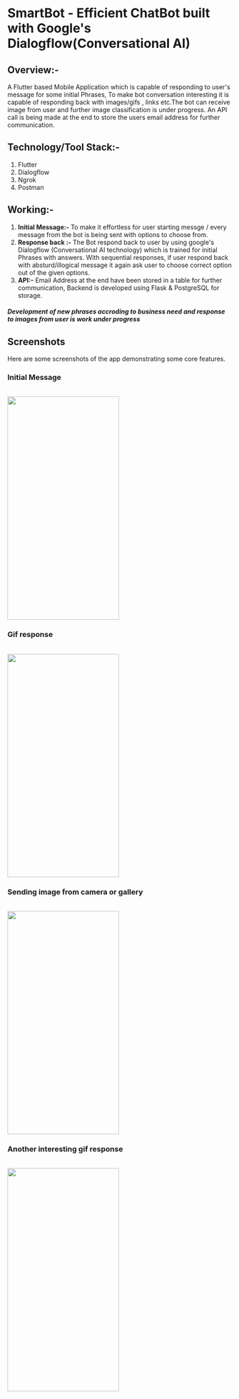 
# SmartBot - Efficient ChatBot built with Google's Dialogflow(Conversational AI)
## Overview:- 

A Flutter based Mobile Application which is capable of responding to user's message for some initial Phrases, To make bot conversation interesting it is capable of responding back with images/gifs , links etc.The bot can receive image from user and further image classification is under progress. An API call is being made at the end to store the users email address for further communication.

## Technology/Tool Stack:- 

1. Flutter
2. Dialogflow
3. Ngrok
4. Postman

## Working:-

1. **Initial Message:-** To make it effortless for user starting messge / every message from the bot is being sent with options to choose from.<br>
2. **Response back :-** The Bot respond back to user by using google's Dialogflow (Conversational AI technology) which is trained for initial Phrases with answers. With sequential responses, if user respond back with absturd/illogical message it again ask user to choose correct option out of the given options.
4. **API:-** Email Address at the end have been stored in a table for further communication, Backend is developed using Flask & PostgreSQL for storage.
##### _Development of new phrases accroding to business need and response to images from user is work under progress_

## Screenshots
Here are some screenshots of the app demonstrating some core features.

<h3>Initial Message</h3><br>
<img src="https://i.imgur.com/ySLVQMU.jpg" width=250 height=500>
<br>

<h3>Gif response</h3><br>
<img src="https://i.imgur.com/6vhfTXo.jpg" width=250 height=500>
<br>

<h3>Sending image from camera or gallery</h3><br>
<img src="https://i.imgur.com/6bCmuqC.jpg" width=250 height=500>
<br>
<h3>Another interesting gif response</h3><br>
<img src="https://i.imgur.com/wlJHdVK.jpg" width=250 height=500>
<br>
